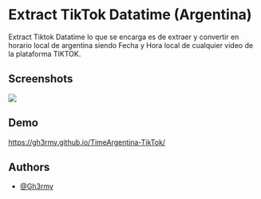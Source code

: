 
# Extract TikTok Datatime (Argentina)

Extract Tiktok Datatime lo que se encarga es de extraer y convertir en horario local de argentina siendo Fecha y Hora local de cualquier video de la plataforma TIKTOK.

## Screenshots

![](http://i.ibb.co/996P3NW/Proyecto-nuevo-6.png)


## Demo

https://gh3rmy.github.io/TimeArgentina-TikTok/


## Authors

- [@Gh3rmy](https://www.github.com/Gh3rmy)

